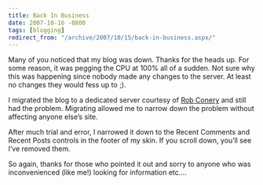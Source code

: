 ```yaml
---
title: Back In Business
date: 2007-10-16 -0800
tags: [blogging]
redirect_from: "/archive/2007/10/15/back-in-business.aspx/"
---
```


Many of you noticed that my blog was down. Thanks for the heads up. For
some reason, it was pegging the CPU at 100% all of a sudden. Not sure
why this was happening since nobody made any changes to the server. At
least no changes they would fess up to ;).

I migrated the blog to a dedicated server courtesy of [Rob
Conery](http://blog.wekeroad.com/ "Rob Conery's Blog") and still had the
problem. Migrating allowed me to narrow down the problem without
affecting anyone else’s site.

After much trial and error, I narrowed it down to the Recent Comments
and Recent Posts controls in the footer of my skin. If you scroll down,
you’ll see I’ve removed them.

So again, thanks for those who pointed it out and sorry to anyone who
was inconvenienced (like me!) looking for information etc....

